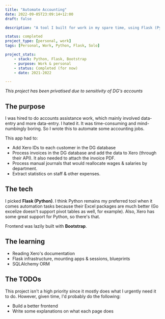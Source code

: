 ```yaml
---
title: "Automate Accounting"
date: 2022-09-05T23:09:14+12:00
draft: false

description: "A tool I built for work in my spare time, using Flask (Python). This tool can process payroll manual journals and create invoices through Xero's API."

status: completed
project_type: [personal, work]
tags: [Personal, Work, Python, Flask, Solo]

project_stats:
    - stack: Python, Flask, Bootstrap
    - purpose: Work & personal
    - status: Completed (for now)
    - date: 2021-2022

---
```


*This project has been privatised due to sensitivity of DG's accounts*

## The purpose

I was hired to do accounts assistance work, which mainly involved data-entry and more data-entry. I hated it. It was time-consuming and mind-numbingly boring. So I wrote this to automate some accounting jobs.

This app had to:
- Add Xero IDs to each customer in the DG database
- Process invoices in the DG database and add the data to Xero (through their API). It also needed to attach the invoice PDF.
- Process manual journals that would reallocate wages & salaries by department.
- Extract statistics on staff & other expenses.

## The tech

I picked __Flask (Python)__. I think Python remains my preferred tool when it comes automation tasks because their Excel packages are much better (Go excelize doesn't support pivot tables as well, for example). Also, Xero has some great support for Python, so there's that.

Frontend was lazily built with __Bootstrap__.

## The learning

- Reading Xero's documentation
- Flask infrastructure, mounting apps & sessions, blueprints
- SQLAlchemy ORM

##  The TODOs

This project isn't a high priority since it mostly does what I urgently need it to do. However, given time, I'd probably do the following:
- Build a better frontend
- Write some explanations on what each page does